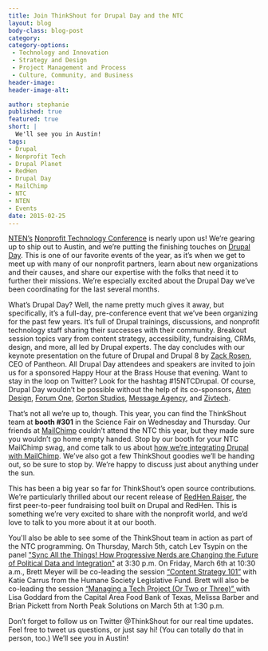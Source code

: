 ```yaml
---
title: Join ThinkShout for Drupal Day and the NTC
layout: blog
body-class: blog-post
category:
category-options:
 - Technology and Innovation
 - Strategy and Design
 - Project Management and Process
 - Culture, Community, and Business
header-image:
header-image-alt:

author: stephanie
published: true
featured: true
short: |
  We'll see you in Austin!
tags:
- Drupal
- Nonprofit Tech
- Drupal Planet
- RedHen
- Drupal Day
- MailChimp
- NTC
- NTEN
- Events
date: 2015-02-25
---
```


[NTEN’s](http://www.nten.org/) [Nonprofit Technology Conference](http://myntc.nten.org/home) is nearly upon us! We’re gearing up to ship out to Austin, and we’re putting the finishing touches on [Drupal Day](http://myntc.nten.org/eventdetails/precon/drupal). This is one of our favorite events of the year, as it’s when we get to meet up with many of our nonprofit partners, learn about new organizations and their causes, and share our expertise with the folks that need it to further their missions. We’re especially excited about the Drupal Day we’ve been coordinating for the last several months.

What’s Drupal Day? Well, the name pretty much gives it away, but specifically, it’s a full-day, pre-conference event that we’ve been organizing for the past few years. It’s full of Drupal trainings, discussions, and nonprofit technology staff sharing their successes with their community. Breakout session topics vary from content strategy, accessibility, fundraising, CRMs, design, and more, all led by Drupal experts. The day concludes with our keynote presentation on the future of Drupal and Drupal 8 by [Zack Rosen](https://pantheon.io/team/zack-rosen), CEO of Pantheon. All Drupal Day attendees and speakers are invited to join us for a sponsored Happy Hour at the Brass House that evening. Want to stay in the loop on Twitter? Look for the hashtag #15NTCDrupal. Of course, Drupal Day wouldn’t be possible without the help of its co-sponsors, [Aten Design](http://atendesigngroup.com/), [Forum One](http://forumone.com/), [Gorton Studios](http://www.gortonstudios.com/), [Message Agency](https://messageagency.com/), and [Zivtech](https://www.zivtech.com/).

That’s not all we’re up to, though. This year, you can find the ThinkShout team at **booth #301** in the Science Fair on Wednesday and Thursday. Our friends at [MailChimp](http://mailchimp.com/?pid=GAW&source=website&gclid=CIOxieHf-8MCFVFhfgodvBAA_Q) couldn’t attend the NTC this year, but they made sure you wouldn’t go home empty handed. Stop by our booth for your NTC MailChimp swag, and come talk to us about [how we’re integrating Drupal with MailChimp](http://thinkshout.com/blog/category/mailchimp/). We’ve also got a few ThinkShout goodies we’ll be handing out, so be sure to stop by. We’re happy to discuss just about anything under the sun. 

This has been a big year so far for ThinkShout’s open source contributions. We’re particularly thrilled about our recent release of [RedHen Raiser](http://thinkshout.com/blog/2015/01/reimagined-sprints-redhen-raiser/), the first peer-to-peer fundraising tool built on Drupal and RedHen. This is something we’re very excited to share with the nonprofit world, and we’d love to talk to you more about it at our booth.

You'll also be able to see some of the ThinkShout team in action as part of the NTC programming. On Thursday, March 5th, catch Lev Tsypin on the panel ["Sync All the Things! How Progressive Nerds are Changing the Future of Political Data and Integration"](http://sched.co/1z4A) at 3:30 p.m. On Friday, March 6th at 10:30 a.m., Brett Meyer will be co-leading the session [“Content Strategy 101”](http://sched.co/1z4N) with Katie Carrus from the Humane Society Legislative Fund. Brett will also be co-leading the session [“Managing a Tech Project (Or Two or Three)” ](http://sched.co/2ECm)with Lisa Goddard from the Capital Area Food Bank of Texas, Melissa Barber and Brian Pickett from North Peak Solutions on March 5th at 1:30 p.m.

Don’t forget to follow us on Twitter @ThinkShout for our real time updates. Feel free to tweet us questions, or just say hi! (You can totally do that in person, too.) We’ll see you in Austin!
